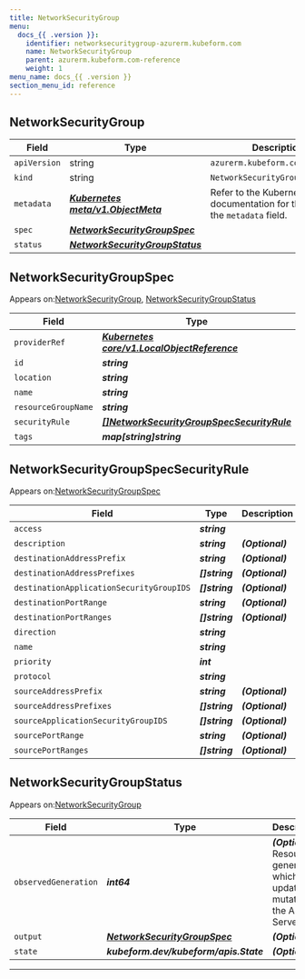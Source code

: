```yaml
---
title: NetworkSecurityGroup
menu:
  docs_{{ .version }}:
    identifier: networksecuritygroup-azurerm.kubeform.com
    name: NetworkSecurityGroup
    parent: azurerm.kubeform.com-reference
    weight: 1
menu_name: docs_{{ .version }}
section_menu_id: reference
---
```


## NetworkSecurityGroup
| Field | Type | Description |
| ------ | ----- | ----------- |
| `apiVersion` | string | `azurerm.kubeform.com/v1alpha1` |
|    `kind` | string | `NetworkSecurityGroup` |
| `metadata` | ***[Kubernetes meta/v1.ObjectMeta](https://kubernetes.io/docs/reference/generated/kubernetes-api/v1.13/#objectmeta-v1-meta)***|Refer to the Kubernetes API documentation for the fields of the `metadata` field.|
| `spec` | ***[NetworkSecurityGroupSpec](#NetworkSecurityGroupSpec)***||
| `status` | ***[NetworkSecurityGroupStatus](#NetworkSecurityGroupStatus)***||
## NetworkSecurityGroupSpec

Appears on:[NetworkSecurityGroup](#NetworkSecurityGroup), [NetworkSecurityGroupStatus](#NetworkSecurityGroupStatus)

| Field | Type | Description |
| ------ | ----- | ----------- |
| `providerRef` | ***[Kubernetes core/v1.LocalObjectReference](https://kubernetes.io/docs/reference/generated/kubernetes-api/v1.13/#localobjectreference-v1-core)***||
| `id` | ***string***||
| `location` | ***string***||
| `name` | ***string***||
| `resourceGroupName` | ***string***||
| `securityRule` | ***[[]NetworkSecurityGroupSpecSecurityRule](#NetworkSecurityGroupSpecSecurityRule)***| ***(Optional)*** |
| `tags` | ***map[string]string***| ***(Optional)*** |
## NetworkSecurityGroupSpecSecurityRule

Appears on:[NetworkSecurityGroupSpec](#NetworkSecurityGroupSpec)

| Field | Type | Description |
| ------ | ----- | ----------- |
| `access` | ***string***||
| `description` | ***string***| ***(Optional)*** |
| `destinationAddressPrefix` | ***string***| ***(Optional)*** |
| `destinationAddressPrefixes` | ***[]string***| ***(Optional)*** |
| `destinationApplicationSecurityGroupIDS` | ***[]string***| ***(Optional)*** |
| `destinationPortRange` | ***string***| ***(Optional)*** |
| `destinationPortRanges` | ***[]string***| ***(Optional)*** |
| `direction` | ***string***||
| `name` | ***string***||
| `priority` | ***int***||
| `protocol` | ***string***||
| `sourceAddressPrefix` | ***string***| ***(Optional)*** |
| `sourceAddressPrefixes` | ***[]string***| ***(Optional)*** |
| `sourceApplicationSecurityGroupIDS` | ***[]string***| ***(Optional)*** |
| `sourcePortRange` | ***string***| ***(Optional)*** |
| `sourcePortRanges` | ***[]string***| ***(Optional)*** |
## NetworkSecurityGroupStatus

Appears on:[NetworkSecurityGroup](#NetworkSecurityGroup)

| Field | Type | Description |
| ------ | ----- | ----------- |
| `observedGeneration` | ***int64***| ***(Optional)*** Resource generation, which is updated on mutation by the API Server.|
| `output` | ***[NetworkSecurityGroupSpec](#NetworkSecurityGroupSpec)***| ***(Optional)*** |
| `state` | ***kubeform.dev/kubeform/apis.State***| ***(Optional)*** |
---
